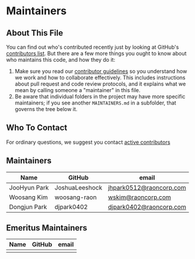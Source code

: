 # Maintainers

## About This File

You can find out who's contributed recently just by looking at GitHub's
[contributors list](../../graphs/contributors). But there are a few more
things you ought to know about who maintains this code, and how they do it:

1. Make sure you read our [contributor guidelines](CONTRIBUTING.md)
   so you understand how we work and how to collaborate effectively.
   This includes instructions about pull request and code review protocols,
   and it explains what we mean by calling someone a "maintainer" in this
   file.
2. Be aware that individual folders in the project may have more
   specific maintainers; if you see another `MAINTAINERS.md` in a subfolder,
   that governs the tree below it.


## Who To Contact

For ordinary questions, we suggest you contact [active contributors](../../graphs/contributors)


## Maintainers

| Name                      | GitHub                  | email                                      |
|---------------------------|-------------------------|--------------------------------------------|
| JooHyun Park              | JoshuaLeeshock          | jhpark0512@raoncorp.com                    |
| Woosang Kim               | woosang-raon            | wskim@raoncorp.com                         |
| Dongjun Park              | djpark0402              | djpark0402@raoncorp.com                    |


## Emeritus Maintainers

| Name                      | GitHub                  | email                               |
|---------------------------|-------------------------|-------------------------------------|
|                           |                         |                                     |     
